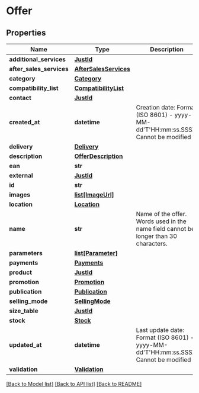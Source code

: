 # Offer

## Properties
Name | Type | Description | Notes
------------ | ------------- | ------------- | -------------
**additional_services** | [**JustId**](JustId.md) |  | [optional] 
**after_sales_services** | [**AfterSalesServices**](AfterSalesServices.md) |  | [optional] 
**category** | [**Category**](Category.md) |  | [optional] 
**compatibility_list** | [**CompatibilityList**](CompatibilityList.md) |  | [optional] 
**contact** | [**JustId**](JustId.md) |  | [optional] 
**created_at** | **datetime** | Creation date: Format (ISO 8601) - yyyy-MM-dd&#39;T&#39;HH:mm:ss.SSSZ. Cannot be modified | [optional] 
**delivery** | [**Delivery**](Delivery.md) |  | [optional] 
**description** | [**OfferDescription**](OfferDescription.md) |  | [optional] 
**ean** | **str** |  | [optional] 
**external** | [**JustId**](JustId.md) |  | [optional] 
**id** | **str** |  | [optional] 
**images** | [**list[ImageUrl]**](ImageUrl.md) |  | [optional] 
**location** | [**Location**](Location.md) |  | [optional] 
**name** | **str** | Name of the offer. Words used in the name field cannot be longer than 30 characters. | 
**parameters** | [**list[Parameter]**](Parameter.md) |  | [optional] 
**payments** | [**Payments**](Payments.md) |  | [optional] 
**product** | [**JustId**](JustId.md) |  | [optional] 
**promotion** | [**Promotion**](Promotion.md) |  | [optional] 
**publication** | [**Publication**](Publication.md) |  | [optional] 
**selling_mode** | [**SellingMode**](SellingMode.md) |  | [optional] 
**size_table** | [**JustId**](JustId.md) |  | [optional] 
**stock** | [**Stock**](Stock.md) |  | [optional] 
**updated_at** | **datetime** | Last update date: Format (ISO 8601) - yyyy-MM-dd&#39;T&#39;HH:mm:ss.SSSZ. Cannot be modified | [optional] 
**validation** | [**Validation**](Validation.md) |  | [optional] 

[[Back to Model list]](../README.md#documentation-for-models) [[Back to API list]](../README.md#documentation-for-api-endpoints) [[Back to README]](../README.md)


